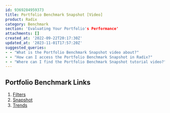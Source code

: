 ```yaml
---
id: 9369284959373
title: Portfolio Benchmark Snapshot [Video]
product: Radix
category: Benchmark
section: 'Evaluating Your Portfolio's Performance'
attachments: []
created_at: '2022-09-22T20:17:30Z'
updated_at: '2023-11-01T17:57:20Z'
suggested_queries:
- - "What is the Portfolio Benchmark Snapshot video about?"
- - "How can I access the Portfolio Benchmark Snapshot in Radix?"
- - "Where can I find the Portfolio Benchmark Snapshot tutorial video?"
---
```

## Portfolio Benchmark Links

1. [Filters](https://help.radix.com/hc/en-us/articles/9369324672013-Portfolio-Benchmark-Filters-Video-)
2. [Snapshot](https://help.radix.com/hc/en-us/articles/9369284959373-Portfolio-Benchmark-Snapshot-Video-)
3. [Trends](https://help.radix.com/hc/en-us/articles/9369209897741-Portfolio-Benchmark-Trends-Video-)